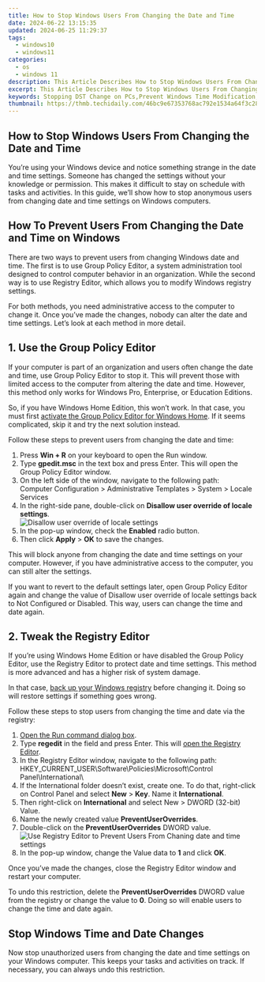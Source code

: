 ```yaml
---
title: How to Stop Windows Users From Changing the Date and Time
date: 2024-06-22 13:15:35
updated: 2024-06-25 11:29:37
tags:
  - windows10
  - windows11
categories:
  - os
  - windows 11
description: This Article Describes How to Stop Windows Users From Changing the Date and Time
excerpt: This Article Describes How to Stop Windows Users From Changing the Date and Time
keywords: Stopping DST Change on PCs,Prevent Windows Time Modification,Anti-TimeShift in Windows,Block Clock Adjustment WIN,Secure Windows Date Settings,Disable System Time Editing,Protect Windows Timestamps
thumbnail: https://thmb.techidaily.com/46bc9e67353768ac792e1534a64f3c2875130c736cfcb08614e4c3a629de687e.jpg
---
```


## How to Stop Windows Users From Changing the Date and Time

 You’re using your Windows device and notice something strange in the date and time settings. Someone has changed the settings without your knowledge or permission. This makes it difficult to stay on schedule with tasks and activities. In this guide, we’ll show how to stop anonymous users from changing date and time settings on Windows computers.

## How To Prevent Users From Changing the Date and Time on Windows

 There are two ways to prevent users from changing Windows date and time. The first is to use Group Policy Editor, a system administration tool designed to control computer behavior in an organization. While the second way is to use Registry Editor, which allows you to modify Windows registry settings.

 For both methods, you need administrative access to the computer to change it. Once you’ve made the changes, nobody can alter the date and time settings. Let’s look at each method in more detail.

## 1\. Use the Group Policy Editor

 If your computer is part of an organization and users often change the date and time, use Group Policy Editor to stop it. This will prevent those with limited access to the computer from altering the date and time. However, this method only works for Windows Pro, Enterprise, or Education Editions.

 So, if you have Windows Home Edition, this won’t work. In that case, you must first [activate the Group Policy Editor for Windows Home](https://www.makeuseof.com/tag/access-group-policy-editor-even-windows-home-settings-try/). If it seems complicated, skip it and try the next solution instead.

 Follow these steps to prevent users from changing the date and time:

1. Press **Win + R** on your keyboard to open the Run window.
2. Type **gpedit.msc** in the text box and press Enter. This will open the Group Policy Editor window.
3. On the left side of the window, navigate to the following path:  
Computer Configuration > Administrative Templates > System > Locale Services
4. In the right-side pane, double-click on **Disallow user override of locale settings**.  
![Disallow user override of locale settings](https://static1.makeuseofimages.com/wordpress/wp-content/uploads/2023/07/disallow-user-override-of-locale-settings.jpg)
5. In the pop-up window, check the **Enabled** radio button.
6. Then click **Apply** \> **OK** to save the changes.

 This will block anyone from changing the date and time settings on your computer. However, if you have administrative access to the computer, you can still alter the settings.

 If you want to revert to the default settings later, open Group Policy Editor again and change the value of Disallow user override of locale settings back to Not Configured or Disabled. This way, users can change the time and date again.

## 2\. Tweak the Registry Editor

 If you’re using Windows Home Edition or have disabled the Group Policy Editor, use the Registry Editor to protect date and time settings. This method is more advanced and has a higher risk of system damage.

 In that case, [back up your Windows registry](https://www.makeuseof.com/tag/backup-restore-windows-registry/) before changing it. Doing so will restore settings if something goes wrong.

 Follow these steps to stop users from changing the time and date via the registry:

1. [Open the Run command dialog box](https://www.makeuseof.com/windows-open-run-command-dialog-box/).
2. Type **regedit** in the field and press Enter. This will [open the Registry Editor](https://www.makeuseof.com/windows-11-open-registry-editor/).
3. In the Registry Editor window, navigate to the following path:  
HKEY_CURRENT_USER\Software\Policies\Microsoft\Control Panel\International\
4. If the International folder doesn’t exist, create one. To do that, right-click on Control Panel and select **New** \> **Key**. Name it **International**.
5. Then right-click on **International** and select New > DWORD (32-bit) Value.
6. Name the newly created value **PreventUserOverrides**.
7. Double-click on the **PreventUserOverrides** DWORD value.  
![Use Registry Editor to Prevent Users From Chaning date and time settings](https://static1.makeuseofimages.com/wordpress/wp-content/uploads/2023/07/use-registry-editor-to-prevent-users-from-chaning-date-and-time-settings.jpg)
8. In the pop-up window, change the Value data to **1** and click **OK**.

 Once you’ve made the changes, close the Registry Editor window and restart your computer.

 To undo this restriction, delete the **PreventUserOverrides** DWORD value from the registry or change the value to **0**. Doing so will enable users to change the time and date again.

## Stop Windows Time and Date Changes

 Now stop unauthorized users from changing the date and time settings on your Windows computer. This keeps your tasks and activities on track. If necessary, you can always undo this restriction.
